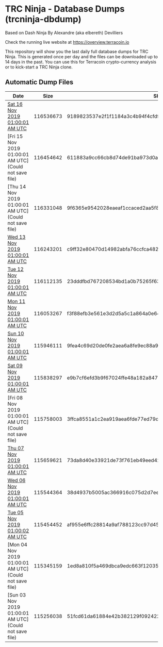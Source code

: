 # TRC Ninja - Database Dumps (trcninja-dbdump)
Based on Dash Ninja By Alexandre (aka elbereth) Devilliers

Check the running live website at https://overview.terracoin.io

This repository will show you the last daily full database dumps for TRC Ninja. This is generated once per day and the files can be downloaded up to 14 days in the past.
You can use this for Terracoin crypto-currency analysis or to kick-start a TRC Ninja clone.


## Automatic Dump Files
| Date | Size | SHA256 |
|--|--|--|
| [Sat 16 Nov 2019 01:00:01 AM UTC](https://transfer.sh/SEE1A/trcninja-dbdump-20191116010001.tar.bz2) | 116536673 | 9189823537e2f1f1184a3c4b94f4cfdffd95593d967c3695e129152e4bcf97bd | 
| [Fri 15 Nov 2019 01:00:01 AM UTC](Could not save file) | 116454642 | 611883a9cc66cb8d74de91ba973d0aaf9a789c0cb2fb66eb011bb13077dc31ce | 
| [Thu 14 Nov 2019 01:00:01 AM UTC](Could not save file) | 116331048 | 9f6365e9542028eaeaf1ccaced2aa5f83995dc9fae032036f598263bbb9d7958 | 
| [Wed 13 Nov 2019 01:00:01 AM UTC]() | 116243201 | c9ff32e80470d14982abfa76ccfca4824e7c1ee941762050b5d46fa693629a88 | 
| [Tue 12 Nov 2019 01:00:01 AM UTC](https://transfer.sh/vndUd/trcninja-dbdump-20191112010001.tar.bz2) | 116112135 | 23dddfbd767208534bd1a0b75265f633a80543e904a1ba778f105d23679f1321 | 
| [Mon 11 Nov 2019 01:00:01 AM UTC](https://transfer.sh/27KiN/trcninja-dbdump-20191111010001.tar.bz2) | 116053267 | f3f88efb3e561e3d2d5a5c1a864a0e640ed85cc2df305d5d6dff1e501f4cd8c6 | 
| [Sun 10 Nov 2019 01:00:01 AM UTC]() | 115946111 | 9fea4c69d20de0fe2aea6a8fe9ec88a9fff19743c497145c3a3e1f97f6199b18 | 
| [Sat 09 Nov 2019 01:00:01 AM UTC]() | 115838297 | e9b7cf6efd3b9f67024ffe48a182a847c42480eb644010c97d74e38a6459c36b | 
| [Fri 08 Nov 2019 01:00:01 AM UTC](Could not save file) | 115758003 | 3ffca8551a1c2ea919aea6fde77ed79d4e73361b942fcfbba8f5c0764291fad0 | 
| [Thu 07 Nov 2019 01:00:01 AM UTC]() | 115659621 | 73da8d40e33921de73f761eb49eed42f5e5961ac6ab33d543c4891ede2d21ee0 | 
| [Wed 06 Nov 2019 01:00:01 AM UTC](https://transfer.sh/1j201/trcninja-dbdump-20191106010001.tar.bz2) | 115544364 | 38d4937b5005ac366916c075d2d7ee1031c93ddfb9054696dae7919aaef833a3 | 
| [Tue 05 Nov 2019 01:00:02 AM UTC]() | 115454452 | af955e6ffc28814a9af788123cc97d453b3343e934b7ba262733c1c4e0652a02 | 
| [Mon 04 Nov 2019 01:00:01 AM UTC](Could not save file) | 115345159 | 1ed8a810f5a469dbca9edc663f12035f23d0189796143ded97f00e0d874b9bb1 | 
| [Sun 03 Nov 2019 01:00:01 AM UTC](Could not save file) | 115256038 | 51fcd61da61884e42b382129f09242217b1aa00921f4adbcd32b7679f2658351 | 
